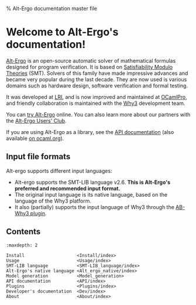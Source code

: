 % Alt-Ergo documentation master file

# Welcome to Alt-Ergo's documentation!

[Alt-Ergo](https://alt-ergo.ocamlpro.com) is an open-source automatic solver of mathematical formulas designed for program verification. It is based on [Satisfiability Modulo Theories](https://en.wikipedia.org/wiki/Satisfiability_modulo_theories) (SMT). Solvers of this family have made impressive advances and became very popular during the last decade. They are now used is various domains such as hardware design, software verification and formal testing.

It was developed at [LRI](https://www.lri.fr), and is now improved and maintained at [OCamlPro](https://www.ocamlpro.com), and friendly collaboration is maintained with the [Why3](http://why3.lri.fr/) development team.

You can [try Alt-Ergo](https://alt-ergo.ocamlpro.com/try.html) online.
You can also learn more about our partners with the [Alt-Ergo Users' Club](https://alt-ergo.ocamlpro.com/#club).

If you are using Alt-Ergo as a library, see the [API documentation](API/index) (also available [on ocaml.org](https://ocaml.org/p/alt-ergo-lib/latest/doc/index.html)).

## Input file formats

Alt-ergo supports different input languages:

- Alt-ergo supports the SMT-LIB language v2.6. **This is Alt-Ergo's preferred
  and recommended input format.**
- The original input language is its native language, based on the language of the Why3 platform.
- It also (partially) supports the input language of Why3 through the [AB-Why3 plugin](../Plugins/ab_why3).

## Contents
```{toctree}
:maxdepth: 2

Install                    <Install/index>
Usage                      <Usage/index>
SMT-LIB language           <SMT-LIB_language/index>
Alt-Ergo's native language <Alt_ergo_native/index>
Model generation           <Model_generation>
API documentation          <API/index>
Plugins                    <Plugins/index>
Developer's documentation  <Dev/index>
About                      <About/index>
```
